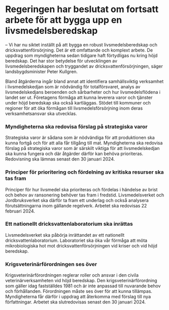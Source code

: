 # Regeringen har beslutat om fortsatt arbete för att bygga upp en livsmedelsberedskap

– Vi har nu siktet inställt på att bygga en robust livsmedelsberedskap och dricksvattenförsörjning. Det är ett omfattande och komplext arbete. De uppdrag som myndigheterna sedan tidigare haft förtydligas nu kring höjd beredskap. Det har stor betydelse för utvecklingen av livsmedelsberedskapen och tryggandet av dricksvattenförsörjningen, säger landsbygdsminister Peter Kullgren.

Bland åtgärderna ingår bland annat att identifiera samhällsviktig verksamhet i livsmedelskedjan som är nödvändig för totalförsvaret, analys av livsmedelskedjans beroenden och sårbarheter och hur livsmedelsflödena i landet ser ut. Företagens förmåga att kunna leverera varor och tjänster under höjd beredskap ska också kartläggas. Stödet till kommuner och regioner för att öka förmågan till livsmedelsförsörjning inom deras verksamhetsansvar ska utvecklas.

### Myndigheterna ska redovisa förslag på strategiska varor

Strategiska varor är sådana som är nödvändiga för att produktionen ska kunna fortgå och för att alla får tillgång till mat. Myndigheterna ska redovisa förslag på strategiska varor som är särskilt viktiga för att livsmedelskedjan ska kunna fungera och där åtgärder därför kan behöva prioriteras. Redovisning ska lämnas senast den 30 januari 2024\.

### Principer för prioritering och fördelning av kritiska resurser ska tas fram

Principer för hur livsmedel ska prioriteras och fördelas i händelse av brist och behov av ransonering behöver tas fram i fredstid. Livsmedelsverket och Jordbruksverket ska därför ta fram ett underlag och också analysera förutsättningarna inom gällande regelverk. Arbetet ska redovisas 22 februari 2024\.

### Ett nationellt dricksvattenlaboratorium ska inrättas

Livsmedelsverket ska påbörja inrättandet av ett nationellt dricksvattenlaboratorium. Laboratoriet ska öka vår förmåga att möta mikrobiologiska hot mot dricksvattenförsörjningen vid kriser och vid höjd beredskap.

### Krigsveterinärförordningen ses över

Krigsveterinärförordningen reglerar roller och ansvar i den civila veterinärverksamheten vid höjd beredskap. Den krigsveterinärförordning som gäller idag fastställdes 1981 och är inte anpassad till nuvarande behov och förhållanden. Förordningen måste ses över för att kunna tillämpas. Myndigheterna får därför i uppdrag att återkomma med förslag till nya författningar. Arbetet ska slutredovisas senast den 30 januari 2024\.

